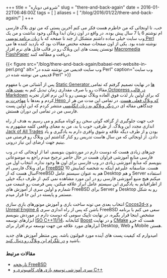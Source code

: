 +++
title = "شروعی دوباره"
slug = "there-and-back-again"
date = 2016-01-22T06:46:00Z
tags = [  ]
aliases = [ "/blog/2016/01/22/there-and-back-again/" ]
+++

خب، تا اونجائی که من خاطرم هست فکر می کنم آخرین پستی که من توی بلاگ فارسی ام نوشتم 6 یا 7 سال پیش بوده. در واقع در اون زمان ابدا وبلاگی وجود نداشت و من یک وب سایت خیلی ساده داشتم متشکل از چند تا صفحه که با [زبان برنامه نویسی Perl](https://github.com/NuLL3rr0r/babaei-net-in-perl) نوشته شده بود. یکی از اون صفحات صفحه مختص مقالات بود که بازدید کننده ها می تونستن پست های این وبلاگ رو در قالب فایل های نرم افزار [Macromedia FlashPaper](https://www.adobe.com/support/flashpaper/) دریافت و مطالعه کنند. 

{{< figure src="/blog/there-and-back-again/babaei-net-website-in-perl.png" alt="وب سایت قدیمی من نوشته شده در Perl" caption="وب سایت قدیمی من نوشته شده در Perl" >}}

پس از آشنائی من با مفهوم [Static Generator ها](https://www.staticgen.com/) در نهایت تصمیم گرفتم که تمامی مقالات رو با صرف مقداری زمان تبدیل کنم به [پست های Octopress در قالب  Markdown](https://github.com/NuLL3rr0r/babaei-net-blog-source/tree/octopress-v2)  که برای اولین بار لذت فوق العاده وبلاگ نویسی رو با این نرم افزار تجربه کردم و بعدها با [مهاجرت به Hexo که وبلاگ فعلی هست](https://github.com/NuLL3rr0r/babaei-net-blog-source/tree/hexo-v3). در تمامی این مدت من هر از چندگاهی مقاله ای در[ دیگر وبلاگم به زبان انگلیسی](http://www.babaei.net/) منتشر کردم که این اولین پست فارسی من در تمامی این دوران هستش.

خب جهت جلوگیری از گزافه گوئی سخن رو کوتاه میکنم و می رسیم به هدف از راه اندازی مجدد این وبلاگ. از طرفی، خوب یا بد، من به معنای واقعی کلمه مشهورم به [Jack of All Trades]( https://en.wikipedia.org/wiki/Jack_of_all_trades,_master_of_none) بودن و از طرف دیگه علاقه و شوق وافری دارم به یادگیری و یاد دادن. از اونجائی که من سال هاست تدریس رو کنار گذاشتم این وبلاگ رو فرصتی می بینیم جهت ارضای این نیاز درونی.

چیزهای زیادی هست که دوست دارم در موردشون بنویسم، اما از اونجائی که در وب فارسی منابع آموزشی فراوان هست در حال حاضر ترجیح میدم راجع به موضوعاتی بنویسم که منابع آموزشی زیادی در وب فارسی برای اون ها وجود نداره. انتخاب اول من برای وبلاگ فارسی ام  [FreeBSD](https://www.freebsd.org/) هست. متاسفانه علیرغم اینکه به شخصه کمابیش 10 سال هست که ازFreeBSD هم به عنوان سیستم عامل Desktop و هم Server استفاده میکنم هیچ منبع آموزشی فارسی رو در این مورد مشاهده نمی کنم. از طرف دیگه خیلی از اطرافیانم به یادگیری این سیستم عامل ابراز علاقه میکنن، پس فرصت رو غنیمت می شمارم و اولین سری از آموزش های FreeBSD برای Server و Desktop رو به شکل مستمر و پایسته در این جا قرار میدم.

انتخاب بعدی می تونه ساخت بازی و آموزش موتورهای بازی سازی [Cocos2d-x](http://www.cocos2d-x.org/)
 و [Unreal Engine 4](https://www.unrealengine.com/) باشن که پس از راه اندازی سری FreeBSD سعی می کنم با برنامه مشخص اینجا قرار بگیره. در نهایت تاپیک سومی که دوست دارم در موردش بنویسم ابزارهای توسعه [ISO C++11/14](https://isocpp.org/)، کتابخانه [Boost](http://www.boost.org/) و در نهایت [CMake](https://cmake.org/) هست که جزو ابزارهای مورد علاقه من جهت توسعه نرم افزار برای Desktop, Web و Mobile هستن.

امیدوارم که کیفیت پست های آینده مورد قبولتون باشه. پس منتظر آموزش های جدید باشید و [در تلگرام این وبلاگ رو دنبال کنید](https://telegram.me/babaei_net).

<!--more-->

### مقالات مرتبط ###

* [تاریخچه FreeBSD](/blog/2016/01/23/the-history-of-freebsd/)
* [سری آموزشی توسعه بازی های کامپیوتری و C++](/blog/2016/01/23/game-development-and-c-tutorials-series/)
